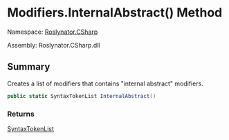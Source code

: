 # Modifiers\.InternalAbstract\(\) Method

Namespace: [Roslynator.CSharp](../../README.md)

Assembly: Roslynator\.CSharp\.dll

## Summary

Creates a list of modifiers that contains "internal abstract" modifiers\.

```csharp
public static SyntaxTokenList InternalAbstract()
```

### Returns

[SyntaxTokenList](https://docs.microsoft.com/en-us/dotnet/api/microsoft.codeanalysis.syntaxtokenlist)




